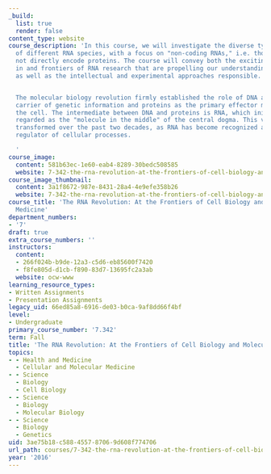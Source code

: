 ```yaml
---
_build:
  list: true
  render: false
content_type: website
course_description: 'In this course, we will investigate the diverse types and functions
  of different RNA species, with a focus on "non-coding RNAs," i.e. those that do
  not directly encode proteins. The course will convey both the exciting discoveries
  in and frontiers of RNA research that are propelling our understanding of cell biology
  as well as the intellectual and experimental approaches responsible.


  The molecular biology revolution firmly established the role of DNA as the primary
  carrier of genetic information and proteins as the primary effector molecules of
  the cell. The intermediate between DNA and proteins is RNA, which initially was
  regarded as the "molecule in the middle" of the central dogma. This view has been
  transformed over the past two decades, as RNA has become recognized as a critical
  regulator of cellular processes.

  '
course_image:
  content: 581b63ec-1e60-eab4-8289-30bedc508585
  website: 7-342-the-rna-revolution-at-the-frontiers-of-cell-biology-and-molecular-medicine-fall-2016
course_image_thumbnail:
  content: 3a1f8672-987e-8431-28a4-4e9efe358b26
  website: 7-342-the-rna-revolution-at-the-frontiers-of-cell-biology-and-molecular-medicine-fall-2016
course_title: 'The RNA Revolution: At the Frontiers of Cell Biology and Molecular
  Medicine'
department_numbers:
- '7'
draft: true
extra_course_numbers: ''
instructors:
  content:
  - 266f024b-b9de-12a3-c5d6-eb85600f7420
  - f8fe805d-d1cb-f890-83d7-13695fc2a3ab
  website: ocw-www
learning_resource_types:
- Written Assignments
- Presentation Assignments
legacy_uid: 66ed85a8-6916-de03-b0ca-9af8dd66f4bf
level:
- Undergraduate
primary_course_number: '7.342'
term: Fall
title: 'The RNA Revolution: At the Frontiers of Cell Biology and Molecular Medicine'
topics:
- - Health and Medicine
  - Cellular and Molecular Medicine
- - Science
  - Biology
  - Cell Biology
- - Science
  - Biology
  - Molecular Biology
- - Science
  - Biology
  - Genetics
uid: 3ae75b18-c588-4557-8706-9d608f774706
url_path: courses/7-342-the-rna-revolution-at-the-frontiers-of-cell-biology-and-molecular-medicine-fall-2016
year: '2016'
---
```

